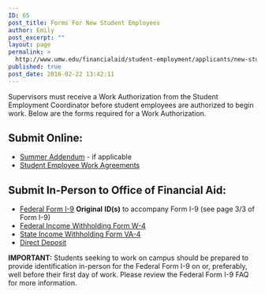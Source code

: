 ```yaml
---
ID: 65
post_title: Forms For New Student Employees
author: Emily
post_excerpt: ""
layout: page
permalink: >
  http://www.umw.edu/financialaid/student-employment/applicants/new-student-employees/
published: true
post_date: 2016-02-22 13:42:11
---
```

Supervisors must receive a Work Authorization from the Student Employment Coordinator before student employees are authorized to begin work. Below are the forms required for a Work Authorization.
<h2>Submit Online:</h2>
<ul>
 	<li><a href="https://orgsync.com/129314/forms">Summer Addendum</a> - if applicable</li>
 	<li><a href="https://orgsync.com/129314/forms/188994" target="_blank" rel="noopener noreferrer">Student Employee Work Agreements</a></li>
</ul>
<h2>Submit In-Person to Office of Financial Aid:</h2>
<ul>
 	<li><a href="https://www.uscis.gov/i-9">Federal Form I-9</a> <strong>Original</strong> <strong>ID(s)</strong> to accompany Form I-9 (see page 3/3 of Form I-9)</li>
 	<li><a href="http://www.irs.gov/pub/irs-pdf/fw4.pdf">Federal Income Withholding Form W-4</a></li>
 	<li><a href="http://www.umw.edu/documents/document/va-4/">State Income Withholding Form VA-4</a></li>
 	<li><a href="http://www.umw.edu/financialaid/wp-content/uploads/sites/31/2017/06/DirectDepositUpdated5.31.17.pdf">Direct Deposit</a></li>
</ul>
<strong>IMPORTANT:</strong> Students seeking to work on campus should be prepared to provide identification in-person for the Federal Form I-9 on or, preferably, well before their first day of work. Please review the Federal Form I-9 FAQ for more information.